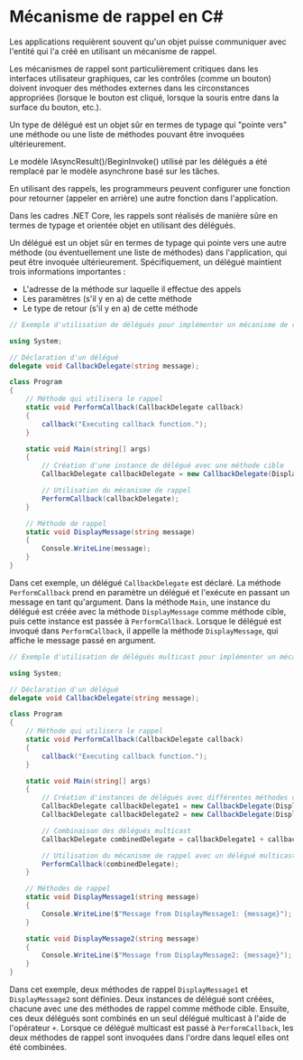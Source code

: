 # Mécanisme de rappel en C#

Les applications requièrent souvent qu'un objet puisse communiquer avec l'entité qui l'a créé en utilisant un mécanisme de rappel.

Les mécanismes de rappel sont particulièrement critiques dans les interfaces utilisateur graphiques, car les contrôles (comme un bouton) doivent invoquer des méthodes externes dans les circonstances appropriées (lorsque le bouton est cliqué, lorsque la souris entre dans la surface du bouton, etc.).

Un type de délégué est un objet sûr en termes de typage qui "pointe vers" une méthode ou une liste de méthodes pouvant être invoquées ultérieurement.

Le modèle IAsyncResult()/BeginInvoke() utilisé par les délégués a été remplacé par le modèle asynchrone basé sur les tâches.

En utilisant des rappels, les programmeurs peuvent configurer une fonction pour retourner (appeler en arrière) une autre fonction dans l'application.

Dans les cadres .NET Core, les rappels sont réalisés de manière sûre en termes de typage et orientée objet en utilisant des délégués.

Un délégué est un objet sûr en termes de typage qui pointe vers une autre méthode (ou éventuellement une liste de méthodes) dans l'application, qui peut être invoquée ultérieurement. Spécifiquement, un délégué maintient trois informations importantes :
- L'adresse de la méthode sur laquelle il effectue des appels
- Les paramètres (s'il y en a) de cette méthode
- Le type de retour (s'il y en a) de cette méthode

```csharp
// Exemple d'utilisation de délégués pour implémenter un mécanisme de rappel

using System;

// Déclaration d'un délégué
delegate void CallbackDelegate(string message);

class Program
{
    // Méthode qui utilisera le rappel
    static void PerformCallback(CallbackDelegate callback)
    {
        callback("Executing callback function.");
    }

    static void Main(string[] args)
    {
        // Création d'une instance de délégué avec une méthode cible
        CallbackDelegate callbackDelegate = new CallbackDelegate(DisplayMessage);

        // Utilisation du mécanisme de rappel
        PerformCallback(callbackDelegate);
    }

    // Méthode de rappel
    static void DisplayMessage(string message)
    {
        Console.WriteLine(message);
    }
}
```

Dans cet exemple, un délégué `CallbackDelegate` est déclaré. La méthode `PerformCallback` prend en paramètre un délégué et l'exécute en passant un message en tant qu'argument. Dans la méthode `Main`, une instance du délégué est créée avec la méthode `DisplayMessage` comme méthode cible, puis cette instance est passée à `PerformCallback`. Lorsque le délégué est invoqué dans `PerformCallback`, il appelle la méthode `DisplayMessage`, qui affiche le message passé en argument.

```csharp
// Exemple d'utilisation de délégués multicast pour implémenter un mécanisme de rappel avec plusieurs abonnés

using System;

// Déclaration d'un délégué
delegate void CallbackDelegate(string message);

class Program
{
    // Méthode qui utilisera le rappel
    static void PerformCallback(CallbackDelegate callback)
    {
        callback("Executing callback function.");
    }

    static void Main(string[] args)
    {
        // Création d'instances de délégués avec différentes méthodes cibles
        CallbackDelegate callbackDelegate1 = new CallbackDelegate(DisplayMessage1);
        CallbackDelegate callbackDelegate2 = new CallbackDelegate(DisplayMessage2);

        // Combinaison des délégués multicast
        CallbackDelegate combinedDelegate = callbackDelegate1 + callbackDelegate2;

        // Utilisation du mécanisme de rappel avec un délégué multicast
        PerformCallback(combinedDelegate);
    }

    // Méthodes de rappel
    static void DisplayMessage1(string message)
    {
        Console.WriteLine($"Message from DisplayMessage1: {message}");
    }

    static void DisplayMessage2(string message)
    {
        Console.WriteLine($"Message from DisplayMessage2: {message}");
    }
}
```
Dans cet exemple, deux méthodes de rappel `DisplayMessage1` et `DisplayMessage2` sont définies. Deux instances de délégué sont créées, chacune avec une des méthodes de rappel comme méthode cible. Ensuite, ces deux délégués sont combinés en un seul délégué multicast à l'aide de l'opérateur `+`. Lorsque ce délégué multicast est passé à `PerformCallback`, les deux méthodes de rappel sont invoquées dans l'ordre dans lequel elles ont été combinées.

